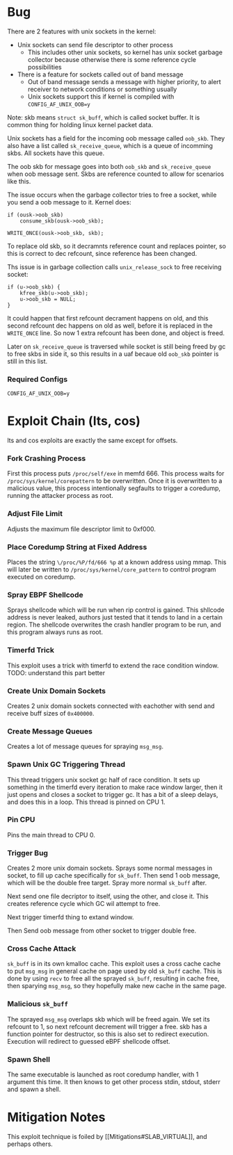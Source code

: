 # Bug
There are 2 features with unix sockets in the kernel:
- Unix sockets can send file descriptor to other process
	- This includes other unix sockets, so kernel has unix socket garbage collector because otherwise there is some reference cycle possibilities
- There is a feature for sockets called out of band message
	- Out of band message sends a message with higher priority, to alert receiver to network conditions or something usually
	- Unix sockets support this if kernel is compiled with `CONFIG_AF_UNIX_OOB=y`

Note: skb means `struct sk_buff`, which is called socket buffer. It is common thing for holding linux kernel packet data.

Unix sockets has a field for the incoming oob message called `oob_skb`. They also have a list called `sk_receive_queue`, which is a queue of incomming skbs. All sockets have this queue.

The oob skb for message goes into both `oob_skb` and `sk_receive_queue` when oob message sent. Skbs are reference counted to allow for scenarios like this.

The issue occurs when the garbage collector tries to free a socket, while you send a oob message to it. Kernel does:
```
if (ousk->oob_skb)
	consume_skb(ousk->oob_skb);

WRITE_ONCE(ousk->oob_skb, skb);
```
To replace old skb, so it decramnts reference count and replaces pointer, so this is correct to dec refcount, since reference has been changed.

Ths issue is in garbage collection calls `unix_release_sock` to free receiving socket:
```
if (u->oob_skb) {
	kfree_skb(u->oob_skb);
	u->oob_skb = NULL;
}
```
It could happen that first refcount decrament happens on old, and this second refcount dec happens on old as well, before it is replaced in the `WRITE_ONCE` line. So now 1 extra refcount has been done, and object is freed.

Later on `sk_receive_queue` is traversed while socket is still being freed by gc to free skbs in side it, so this results in a uaf becaue old `oob_skb` pointer is still in this list.

### Required Configs
`CONFIG_AF_UNIX_OOB=y`

# Exploit Chain (lts, cos)
lts and cos exploits are exactly the same except for offsets.

### Fork Crashing Process
First this process puts `/proc/self/exe` in memfd 666.
This process waits for `/proc/sys/kernel/corepattern` to be overwritten. Once it is overwritten to a malicious value, this process intentionally segfaults to trigger a coredump, running the attacker process as root.

### Adjust File Limit
Adjusts the maximum file descriptor limit to 0xf000.

### Place Coredump String at Fixed Address
Places the string `\/proc/%P/fd/666 %p` at a known address using mmap.
This will later be written to `/proc/sys/kernel/core_pattern` to control program executed on coredump.

### Spray EBPF Shellcode
Sprays shellcode which will be run when rip control is gained. This shllcode address is never leaked, authors just tested that it tends to land in a certain region.
The shellcode overwrites the crash handler program to be run, and this program always runs as root.

### Timerfd Trick
This exploit uses a trick with timerfd to extend the race condition window.
TODO: understand this part better

### Create Unix Domain Sockets
Creates 2 unix domain sockets connected with eachother with send and receive buff sizes of `0x400000`.

### Create Message Queues
Creates a lot of message queues for spraying `msg_msg`.

### Spawn Unix GC Triggering Thread
This thread triggers unix socket gc half of race condition. It sets up something in the timerfd every iteration to make race window larger, then it just opens and closes a socket to trigger gc. It has a bit of a sleep delays, and does this in a loop.
This thread is pinned on CPU 1.

### Pin CPU
Pins the main thread to CPU 0.

### Trigger Bug
Creates 2 more unix domain sockets. Sprays some normal messages in socket, to fill up cache specifically for `sk_buff`. Then send 1 oob message, which will be the double free target. Spray more normal `sk_buff` after.

Next send one file decriptor to itself, using the other, and close it. This creates reference cycle which GC wil attempt to free.

Next trigger timerfd thing to extand window.

Then Send oob message from other socket to trigger double free.

### Cross Cache Attack
`sk_buff` is in its own kmalloc cache. This exploit uses a cross cache cache to put `msg_msg` in general cache on page used by old `sk_buff` cache. This is done by using `recv` to free all the sprayed `sk_buff`, resulting in cache free, then sparying `msg_msg`, so they hopefully make new cache in the same page.

### Malicious `sk_buff`
The sprayed `msg_msg` overlaps skb which will be freed again. We set its refcount to 1, so next refcount decrement will trigger a free. skb has a function pointer for destructor, so this is also set to redirect execution. Execution will redirect to guessed eBPF shellcode offset.

### Spawn Shell
The same executable is launched as root coredump handler, with 1 argument this time. It then knows to get other process stdin, stdout, stderr and spawn a shell.

# Mitigation Notes
This exploit technique is foiled by [[Mitigations#SLAB_VIRTUAL]], and perhaps others.